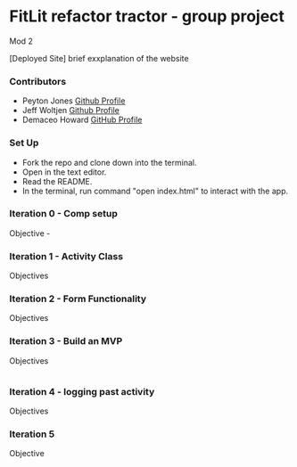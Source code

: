 # FitLit refactor tractor - group project
Mod 2

[Deployed Site]
brief exxplanation of the website 

### Contributors
* Peyton Jones [Github Profile](https://github.com/Peytonjo)
* Jeff Woltjen [Github Profile](https://github.com/jwoltjen)
* Demaceo Howard [GitHub Profile](https://github.com/demaceo)

### Set Up
* Fork the repo and clone down into the terminal.
* Open in the text editor.
* Read the README.
* In the terminal, run command "open index.html" to interact with the app.

### Iteration 0 - Comp setup
Objective - 


### Iteration 1 - Activity Class
Objectives


### Iteration 2 - Form Functionality
Objectives



### Iteration 3 - Build an MVP
Objectives


![]()

### Iteration 4 - logging past activity
Objectives


### Iteration 5
Objective














